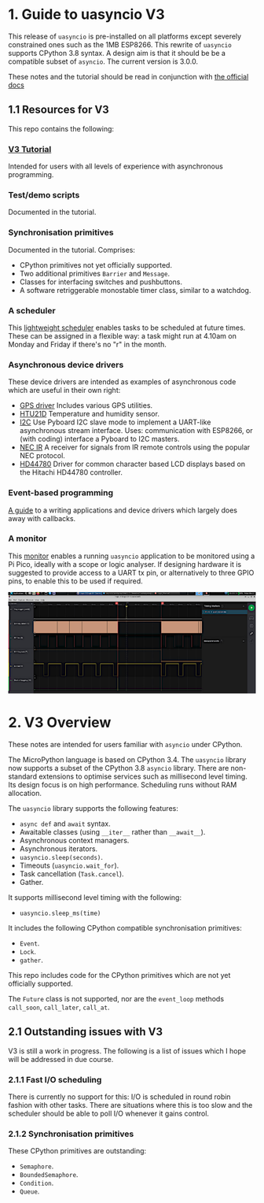 # 1. Guide to uasyncio V3

This release of `uasyncio` is pre-installed on all platforms except severely
constrained ones such as the 1MB ESP8266. This rewrite of `uasyncio` supports
CPython 3.8 syntax. A design aim is that it should be be a compatible subset of
`asyncio`. The current version is 3.0.0.

These notes and the tutorial should be read in conjunction with
[the official docs](http://docs.micropython.org/en/latest/library/uasyncio.html)

## 1.1 Resources for V3

This repo contains the following:

### [V3 Tutorial](./docs/TUTORIAL.md)

Intended for users with all levels of experience with asynchronous programming.

### Test/demo scripts  

Documented in the tutorial.

### Synchronisation primitives  

Documented in the tutorial. Comprises:
 * CPython primitives not yet officially supported.
 * Two additional primitives `Barrier` and `Message`.
 * Classes for interfacing switches and pushbuttons.
 * A software retriggerable monostable timer class, similar to a watchdog.

### A scheduler

This [lightweight scheduler](./docs/SCHEDULE.md) enables tasks to be scheduled
at future times. These can be assigned in a flexible way: a task might run at
4.10am on Monday and Friday if there's no "r" in the month.

### Asynchronous device drivers  

These device drivers are intended as examples of asynchronous code which are
useful in their own right:

 * [GPS driver](./docs/GPS.md) Includes various GPS utilities.
 * [HTU21D](./docs/HTU21D.md) Temperature and humidity sensor.
 * [I2C](./docs/I2C.md) Use Pyboard I2C slave mode to implement a UART-like
 asynchronous stream interface. Uses: communication with ESP8266, or (with
 coding) interface a Pyboard to I2C masters.
 * [NEC IR](./docs/NEC_IR.md) A receiver for signals from IR remote controls
 using the popular NEC protocol.
 * [HD44780](./docs/hd44780.md) Driver for common character based LCD displays
 based on the Hitachi HD44780 controller.

### Event-based programming

[A guide](./docs/EVENTS.md) to a writing applications and device drivers which
largely does away with callbacks.

### A monitor

This [monitor](https://github.com/peterhinch/micropython-monitor) enables a
running `uasyncio` application to be monitored using a Pi Pico, ideally with a
scope or logic analyser. If designing hardware it is suggested to provide
access to a UART tx pin, or alternatively to three GPIO pins, to enable this to
be used if required.

![Image](https://github.com/peterhinch/micropython-monitor/raw/master/images/monitor.jpg)

# 2. V3 Overview

These notes are intended for users familiar with `asyncio` under CPython.

The MicroPython language is based on CPython 3.4. The `uasyncio` library now
supports a subset of the CPython 3.8 `asyncio` library. There are non-standard
extensions to optimise services such as millisecond level timing. Its design
focus is on high performance. Scheduling runs without RAM allocation.

The `uasyncio` library supports the following features:

 * `async def` and `await` syntax.
 * Awaitable classes (using `__iter__` rather than `__await__`).
 * Asynchronous context managers.
 * Asynchronous iterators.
 * `uasyncio.sleep(seconds)`.
 * Timeouts (`uasyncio.wait_for`).
 * Task cancellation (`Task.cancel`).
 * Gather.

It supports millisecond level timing with the following:
 * `uasyncio.sleep_ms(time)`

It includes the following CPython compatible synchronisation primitives:
 * `Event`.
 * `Lock`.
 * `gather`.

This repo includes code for the CPython primitives which are not yet officially
supported.

The `Future` class is not supported, nor are the `event_loop` methods
`call_soon`, `call_later`, `call_at`.

## 2.1 Outstanding issues with V3

V3 is still a work in progress. The following is a list of issues which I hope
will be addressed in due course.

### 2.1.1 Fast I/O scheduling

There is currently no support for this: I/O is scheduled in round robin fashion
with other tasks. There are situations where this is too slow and the scheduler
should be able to poll I/O whenever it gains control.

### 2.1.2 Synchronisation primitives

These CPython primitives are outstanding:
 * `Semaphore`.
 * `BoundedSemaphore`.
 * `Condition`.
 * `Queue`.
